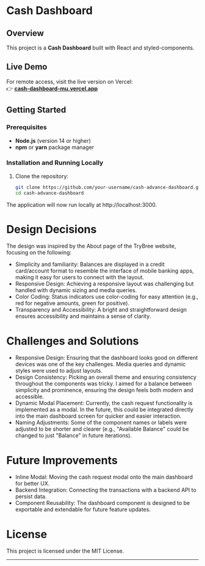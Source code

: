 # Cash Dashboard

## Overview

This project is a **Cash Dashboard** built with React and styled-components.

## Live Demo

For remote access, visit the live version on Vercel:  
👉 **[cash-dashboard-mu.vercel.app](https://cash-dashboard-mu.vercel.app)**

## Getting Started

### Prerequisites

- **Node.js** (version 14 or higher)
- **npm** or **yarn** package manager

### Installation and Running Locally

1. Clone the repository:
   ```bash
   git clone https://github.com/your-username/cash-advance-dashboard.git
   cd cash-advance-dashboard
   ```

The application will now run locally at http://localhost:3000.

# Design Decisions

The design was inspired by the About page of the TryBree website, focusing on the following:

- Simplicity and familiarity: Balances are displayed in a credit card/account format to resemble the interface of mobile banking apps, making it easy for users to connect with the layout.
- Responsive Design: Achieving a responsive layout was challenging but handled with dynamic sizing and media queries.
- Color Coding: Status indicators use color-coding for easy attention (e.g., red for negative amounts, green for positive).
- Transparency and Accessibility: A bright and straightforward design ensures accessibility and maintains a sense of clarity.

# Challenges and Solutions

- Responsive Design: Ensuring that the dashboard looks good on different devices was one of the key challenges. Media queries and dynamic styles were used to adjust layouts.
- Design Consistency: Picking an overall theme and ensuring consistency throughout the components was tricky. I aimed for a balance between simplicity and prominence, ensuring the design feels both modern and accessible.
- Dynamic Modal Placement: Currently, the cash request functionality is implemented as a modal. In the future, this could be integrated directly into the main dashboard screen for quicker and easier interaction.
- Naming Adjustments: Some of the component names or labels were adjusted to be shorter and clearer (e.g., "Available Balance" could be changed to just "Balance" in future iterations).

# Future Improvements

- Inline Modal: Moving the cash request modal onto the main dashboard for better UX.
- Backend Integration: Connecting the transactions with a backend API to persist data.
- Component Reusability: The dashboard component is designed to be exportable and extendable for future feature updates.

# License
This project is licensed under the MIT License.

---
